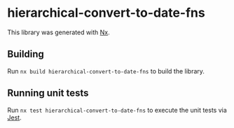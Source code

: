 # hierarchical-convert-to-date-fns

This library was generated with [Nx](https://nx.dev).

## Building

Run `nx build hierarchical-convert-to-date-fns` to build the library.

## Running unit tests

Run `nx test hierarchical-convert-to-date-fns` to execute the unit tests via [Jest](https://jestjs.io).
